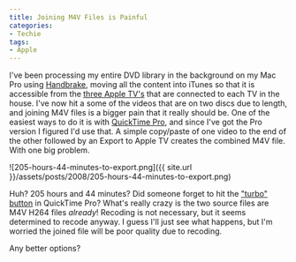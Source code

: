 ```yaml
---
title: Joining M4V Files is Painful
categories:
- Techie
tags:
- Apple
---
```


I've been processing my entire DVD library in the background on my Mac Pro using [Handbrake](http://handbrake.fr/), moving all the content into iTunes so that it is accessible from the [three Apple TV's](/thingelstad/all-in-on-apple-tv) that are connected to each TV in the house. I've now hit a some of the videos that are on two discs due to length, and joining M4V files is a bigger pain that it really should be.
One of the easiest ways to do it is with [QuickTime Pro](http://www.apple.com/quicktime/pro/), and since I've got the Pro version I figured I'd use that. A simple copy/paste of one video to the end of the other followed by an Export to Apple TV creates the combined M4V file. With one big problem.

![205-hours-44-minutes-to-export.png]({{ site.url }}/assets/posts/2008/205-hours-44-minutes-to-export.png)

Huh? 205 hours and 44 minutes? Did someone forget to hit the ["turbo" button](http://en.wikipedia.org/wiki/Turbo_button) in QuickTime Pro? What's really crazy is the two source files are M4V H264 files _already_! Recoding is not necessary, but it seems determined to recode anyway. I guess I'll just see what happens, but I'm worried the joined file will be poor quality due to recoding.

Any better options?

